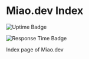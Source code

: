 # Miao.dev Index

![Uptime Badge](https://img.shields.io/endpoint?url=https://raw.githubusercontent.com/George-Miao/Upptime/master/api/index/uptime.json&style=for-the-badge)

![Response Time Badge](https://img.shields.io/endpoint?url=https://raw.githubusercontent.com/George-Miao/Upptime/master/api/index/response-time.json&style=for-the-badge)

Index page of Miao.dev